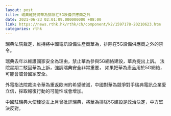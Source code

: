 ```yaml
---
layout: post
title: 瑞典維持將華為排除在5G設備供應商之外
date: 2021-06-23 02:01:09.000000000 +08:00
link: https://news.rthk.hk/rthk/ch/component/k2/1597178-20210623.htm
categories: rthk
---
```


瑞典法院裁定，維持將中國電訊設備生產商華為，排除在5G設備供應商之外的禁令。

瑞典去年以維護國家安全為理由，禁止華為參與5G網絡建設，華為提出上訴。 法院星期二駁回華為上訴，強調瑞典安全非常重要， 如果把華為產品用於5G網絡，可能會威脅國家安全。

外電指法院裁決令華為重返歐洲的希望破滅，中國對華為競爭對手瑞典電訊企業愛立信，採取報復行動的可能性或會增加。

中國駐瑞典大使桂從友上月曾批評瑞典，將華為排除5G建設是政治決定，中方堅決反對。
